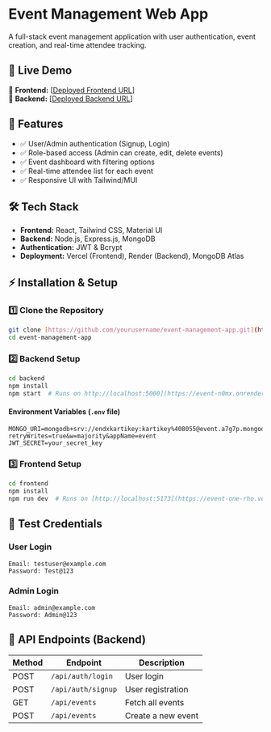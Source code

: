 # Event Management Web App  
A full-stack event management application with user authentication, event creation, and real-time attendee tracking.  

## 🚀 Live Demo  
🔗 **Frontend:** [[Deployed Frontend URL](https://event-one-rho.vercel.app/login)]  
🔗 **Backend:** [[Deployed Backend URL](https://event-n0mx.onrender.com)]  

## 📌 Features  
- ✅ User/Admin authentication (Signup, Login)  
- ✅ Role-based access (Admin can create, edit, delete events)  
- ✅ Event dashboard with filtering options  
- ✅ Real-time attendee list for each event  
- ✅ Responsive UI with Tailwind/MUI  

## 🛠️ Tech Stack  
- **Frontend:** React, Tailwind CSS, Material UI  
- **Backend:** Node.js, Express.js, MongoDB  
- **Authentication:** JWT & Bcrypt  
- **Deployment:** Vercel (Frontend), Render (Backend), MongoDB Atlas  

## ⚡ Installation & Setup  

### 1️⃣ Clone the Repository  
```bash
git clone [https://github.com/yourusername/event-management-app.git](https://github.com/kartikey210900/event.git)
cd event-management-app
```

### 2️⃣ Backend Setup  
```bash
cd backend
npm install
npm start  # Runs on http://localhost:5000](https://event-n0mx.onrender.com
```

#### Environment Variables (`.env` file)  
```plaintext
MONGO_URI=mongodb+srv://endxkartikey:kartikey%408055@event.a7g7p.mongodb.net/eventManagement?retryWrites=true&w=majority&appName=event
JWT_SECRET=your_secret_key
```

### 3️⃣ Frontend Setup  
```bash
cd frontend
npm install
npm run dev  # Runs on [http://localhost:5173](https://event-one-rho.vercel.app/login)
```

## 🔑 Test Credentials  

### User Login  
```plaintext
Email: testuser@example.com  
Password: Test@123  
```

### Admin Login  
```plaintext
Email: admin@example.com  
Password: Admin@123  
```

## 📡 API Endpoints (Backend)  

| Method | Endpoint           | Description          |
|--------|--------------------|----------------------|
| POST   | `/api/auth/login`  | User login          |
| POST   | `/api/auth/signup` | User registration   |
| GET    | `/api/events`      | Fetch all events    |
| POST   | `/api/events`      | Create a new event  |

 
